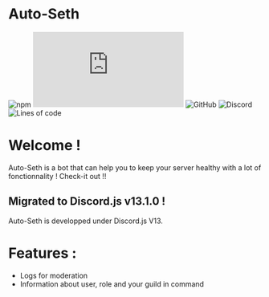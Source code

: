 # Auto-Seth

![npm](https://img.shields.io/npm/v/npm)
![npm](https://img.shields.io/npm/v/discord.js?color=%239c7aec&label=discord.js)
![GitHub](https://img.shields.io/github/license/CadenEras/Auto-Seth?color=blueviolet)
![Discord](https://img.shields.io/discord/862476312568004668?label=Discord)
![Lines of code](https://img.shields.io/tokei/lines/github/CadenEras/Auto-Seth?color=%23F29F33)

# Welcome !

Auto-Seth is a bot that can help you to keep your server healthy with a lot of fonctionnality ! Check-it out !!

## Migrated to Discord.js v13.1.0 !
 
Auto-Seth is developped under Discord.js V13.


# Features :
 
 - Logs for moderation
 - Information about user, role and your guild in command

